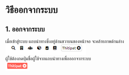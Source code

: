 # วิธีออกจากระบบ

## 1. ออกจากระบบ

เมื่อเข้าสู่ระบบ แถบนำทางซึ่งอยู่ด้านขวาบนของหน้าจอ จะคล้ายภาพด้านล่าง<br/>
![](../man-img/07.logout/nav-bar.png)<br/>
ผู้ใช้ต้องกดปุ่มชื่อผู้ใช้จากแถบนำทางเพื่อออกจากระบบ<br/>
![](../man-img/07.logout/logout.png)
